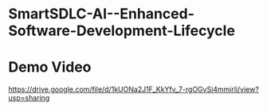 # SmartSDLC-AI--Enhanced-Software-Development-Lifecycle

# Demo Video

 https://drive.google.com/file/d/1kUONa2J1F_KkYfv_7-rgOGvSi4mmirli/view?usp=sharing

